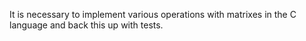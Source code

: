 It is necessary to implement various operations with matrixes in the C language and back this up with tests.